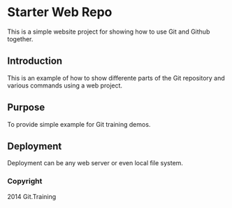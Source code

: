 # Starter Web Repo

This is a simple website project for showing how to use Git and Github together.

## Introduction

This is an example of how to show differente parts of the Git repository and various commands using a web project.

## Purpose

To provide simple example for Git training demos.

## Deployment

Deployment can be any web server or even local file system.

### Copyright

2014 Git.Training